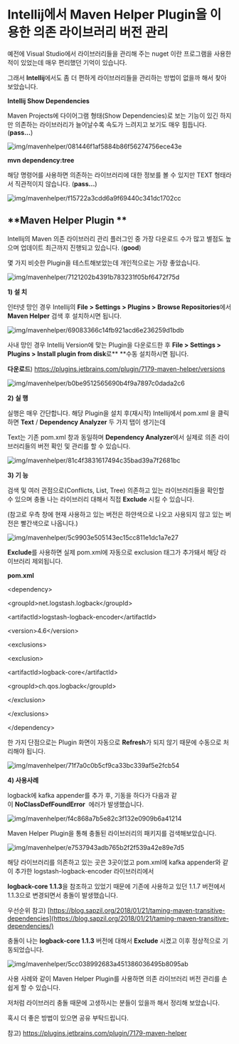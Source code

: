 Intellij에서 Maven Helper Plugin을 이용한 의존 라이브러리 버전 관리
===================================================================

예전에 Visual Studio에서 라이브러리들을 관리해 주는 nuget 이란 프로그램을 사용한
적이 있었는데 매우 편리했던 기억이 있습니다.

그래서 **Intellij**에서도 좀 더 편하게 라이브러리들을 관리하는 방법이 없을까
해서 찾아보았습니다.

**Intellij Show Dependencies**

Maven Projects에 다이어그램 형태(Show Dependencies)로 보는 기능이 있긴 하지만
의존하는 라이브러리가 늘어날수록 속도가 느려지고 보기도 매우 힘듭니다.
(**pass...**)

![img/mavenhelper/081446f1af5884b86f56274756ece43e](img/mavenhelper/943f93ed58e8220ffd07a8cc31d1a9b1.tmp)

**mvn dependency:tree**

해당 명령어를 사용하면 의존하는 라이브러리에 대한 정보를 볼 수 있지만 TEXT
형태라서 직관적이지 않습니다. (**pass...**)

![img/mavenhelper/f15722a3cdd6a9f69440c341dc1702cc](img/mavenhelper/319042ab7996db3921b8f560d6feb399.tmp)

**Maven Helper Plugin **
------------------------

Intellij의 Maven 의존 라이브러리 관리 플러그인 중 가장 다운로드 수가 많고 별점도
높으며 업데이트 최근까지 진행되고 있습니다. (**good**)

몇 가지 비슷한 Plugin을 테스트해보았는데 개인적으로는 가장 좋았습니다.

![img/mavenhelper/7121202b4391b783231f05bf6472f75d](img/mavenhelper/a6d288f618883b9123e581fab9ed4c51.tmp)

**1) 설 치**

인터넷 망인 경우 Intellij의 **File \> Settings \> Plugins \> Browse
Repositories**에서 **Maven Helper** 검색 후 설치하시면 됩니다.

![img/mavenhelper/69083366c14fb921acd6e236259d1bdb](img/mavenhelper/03c5028b1dc579ecd092679a1b1f2ca6.tmp)

사내 망인 경우 Intellij Version에 맞는 Plugin을 다운로드한 후 **File \> Settings
\> Plugins \> Install plugin from disk**로** **수동 설치하시면 됩니다.

**다운로드**) <https://plugins.jetbrains.com/plugin/7179-maven-helper/versions>

![img/mavenhelper/b0be9512565690b4f9a7897c0dada2c6](img/mavenhelper/122f879b714edcc6ff5bf3377f287117.tmp)

**2) 실 행**

실행은 매우 간단합니다. 해당 Plugin을 설치 후(재시작) Intellij에서 pom.xml 을
클릭하면 **Text** / **Dependency Analyzer** 두 가지 탭이 생기는데

Text는 기존 pom.xml 창과 동일하며 **Dependency Analyzer**에서 실제로 의존
라이브러리들의 버전 확인 및 관리를 할 수 있습니다.

![img/mavenhelper/81c4f3831617494c35bad39a7f2681bc](img/mavenhelper/08a150dc74b4d440387469077c0780f3.tmp)

**3) 기 능**

검색 및 여러 관점으로(Conflicts, List, Tree) 의존하고 있는 라이브러리들을 확인할
수 있으며 충돌 나는 라이브러리 대해서 직접 **Exclude** 시킬 수 있습니다.

(참고로 우측 창에 현재 사용하고 있는 버전은 하얀색으로 나오고 사용되지 않고 있는
버전은 빨간색으로 나옵니다.)

![img/mavenhelper/5c9903e505143ec15cc811e1dc1a7e27](img/mavenhelper/275c16dc90c4f8125843eae5300e0d41.tmp)

**Exclude**를 사용하면 실제 pom.xml에 자동으로 exclusion 태그가 추가돼서 해당
라이브러리 제외됩니다.

**pom.xml**

\<dependency\>

\<groupId\>net.logstash.logback\</groupId\>

\<artifactId\>logstash-logback-encoder\</artifactId\>

\<version\>4.6\</version\>

\<exclusions\>

\<exclusion\>

\<artifactId\>logback-core\</artifactId\>

\<groupId\>ch.qos.logback\</groupId\>

\</exclusion\>

\</exclusions\>

\</dependency\>

한 가지 단점으로는 Plugin 화면이 자동으로 **Refresh**가 되지 않기 때문에
수동으로 처리해야 됩니다.

![img/mavenhelper/71f7a0c0b5cf9ca33bc339af5e2fcb54](img/mavenhelper/b56fd7667d81c2626ecfdf65737f925b.tmp)

**4) 사용사례**

logback에 kafka appender를 추가 후, 기동을 하다가 다음과
같이 **NoClassDefFoundError**  에러가 발생했습니다.

![img/mavenhelper/f4c868a7b5e82c3f132e0909b6a41214](img/mavenhelper/180ed38c8a0c837ee936966386cfec87.tmp)

Maven Helper Plugin을 통해 충돌된 라이브러리의 패키지를 검색해보았습니다.

![img/mavenhelper/e7537943adb765b2f2f539a42e89e7d5](img/mavenhelper/410624f0a3fd0b4732859ed774623e50.tmp)

해당 라이브러리를 의존하고 있는 곳은 3곳이었고 pom.xml에 kafka appender와 같이
추가한 logstash-logback-encoder 라이브러리에서

**logback-core 1.1.3**을 참조하고 있었기 때문에 기존에 사용하고 있던 1.1.7
버전에서 1.1.3으로 변경되면서 충돌이 발생했습니다.

우선순위
참고) [https://blog.sapzil.org/2018/01/21/taming-maven-transitive-dependencies](https://blog.sapzil.org/2018/01/21/taming-maven-transitive-dependencies/)

충돌이 나는 **logback-core 1.1.3** 버전에 대해서 **Exclude** 시켰고 이후
정상적으로 기동되었습니다.

![img/mavenhelper/5cc038992683a451386036495b8095ab](img/mavenhelper/2eb8cf2941cb4e41cf92c1c41223e556.tmp)

사용 사례와 같이 Maven Helper Plugin를 사용하면 의존 라이브러리 버전 관리를
손쉽게 할 수 있습니다.

저처럼 라이브러리 충돌 때문에 고생하시는 분들이 있을까 해서 정리해 보았습니다.

혹시 더 좋은 방법이 있으면 공유 부탁드립니다.

참고) <https://plugins.jetbrains.com/plugin/7179-maven-helper>
